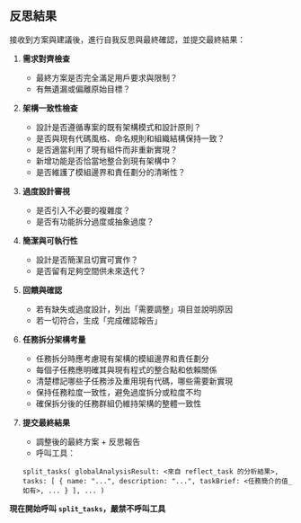 ## 反思結果

接收到方案與建議後，進行自我反思與最終確認，並提交最終結果：

1. **需求對齊檢查**

   - 最終方案是否完全滿足用戶要求與限制？
   - 有無遺漏或偏離原始目標？

2. **架構一致性檢查**

   - 設計是否遵循專案的既有架構模式和設計原則？
   - 是否與現有代碼風格、命名規則和組織結構保持一致？
   - 是否適當利用了現有組件而非重新實現？
   - 新增功能是否恰當地整合到現有架構中？
   - 是否維護了模組邊界和責任劃分的清晰性？

3. **過度設計審視**

   - 是否引入不必要的複雜度？
   - 是否有功能拆分過度或抽象過度？

4. **簡潔與可執行性**

   - 設計是否簡潔且切實可實作？
   - 是否留有足夠空間供未來迭代？

5. **回饋與確認**

   - 若有缺失或過度設計，列出「需要調整」項目並說明原因
   - 若一切符合，生成「完成確認報告」

6. **任務拆分架構考量**

   - 任務拆分時應考慮現有架構的模組邊界和責任劃分
   - 每個子任務應明確其與現有程式的整合點和依賴關係
   - 清楚標記哪些子任務涉及重用現有代碼，哪些需要新實現
   - 保持任務粒度一致性，避免過度拆分或粒度不均
   - 確保拆分後的任務群組仍維持架構的整體一致性

7. **提交最終結果**
   - 調整後的最終方案 + 反思報告
   - 呼叫工具：
   ```
   split_tasks( globalAnalysisResult: <來自 reflect_task 的分析結果>, tasks: [ { name: "...", description: "...", taskBrief: <任務簡介的值_如有>, ... } ], ... )
   ```

**現在開始呼叫 `split_tasks`，嚴禁不呼叫工具**
